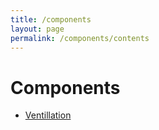 ```yaml
---
title: /components
layout: page
permalink: /components/contents
---
```


# Components

- [Ventillation][1]

[1]: ./ventillation